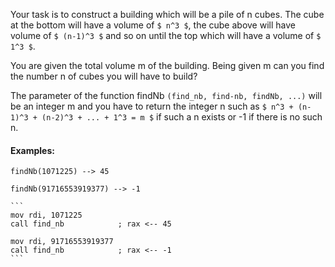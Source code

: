 Your task is to construct a building which will be a pile of n cubes.
The cube at the bottom will have a volume of `$ n^3 $`, the cube above 
will have  volume of `$ (n-1)^3 $` and so on until the top which will have a volume of `$ 1^3 $`.

You are given the total volume m of the building.
Being given m can you find the number n of cubes you will have to build?

The parameter of the function findNb `(find_nb, find-nb, findNb, ...)` will be an integer m
and you have to return the integer n such as `$ n^3 + (n-1)^3 + (n-2)^3 + ... + 1^3 = m $`
if such a n exists or -1 if there is no such n.

#### Examples:

```if-not:nasm
findNb(1071225) --> 45

findNb(91716553919377) --> -1
```

~~~if:nasm
```
mov rdi, 1071225
call find_nb            ; rax <-- 45
    
mov rdi, 91716553919377
call find_nb            ; rax <-- -1
```
